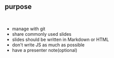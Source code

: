 ## purpose

<br>

* manage with git
* share commonly used slides
* slides should be written in Markdown or HTML
* don't write JS as much as possible
* have a presenter note(optional)
